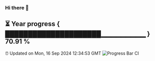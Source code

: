 ### Hi there 👋
⏳ Year progress { █████████████████████▁▁▁▁▁▁▁▁▁ } 70.91 %
---
⏰ Updated on Mon, 16 Sep 2024 12:34:53 GMT
![Progress Bar CI](https://github.com/liununu/liununu/workflows/Progress%20Bar%20CI/badge.svg)
